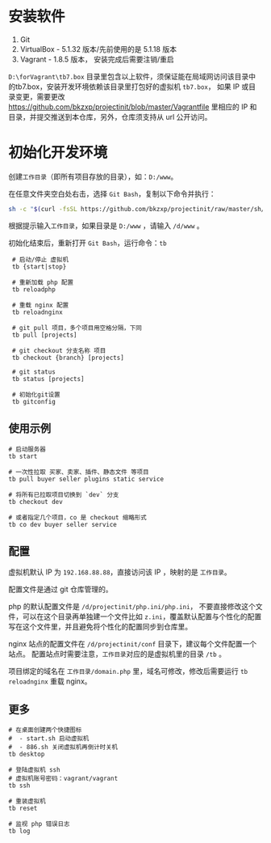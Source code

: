 # 安装软件

 1. Git
 2. VirtualBox - 5.1.32 版本/先前使用的是 5.1.18 版本
 3. Vagrant - 1.8.5 版本， 安装完成后需要注销/重启
 
`D:\forVagrant\tb7.box` 目录里包含以上软件，须保证能在局域网访问该目录中的tb7.box，安装开发环境依赖该目录里打包好的虚拟机 `tb7.box`， 如果 IP 或目录变更，需要更改
https://github.com/bkzxp/projectinit/blob/master/Vagrantfile 
里相应的 IP 和目录，并提交推送到本仓库，另外，仓库须支持从 url 公开访问。

# 初始化开发环境

创建`工作目录`（即所有项目存放的目录），如：`D:/www`。

在任意文件夹空白处右击，选择 `Git Bash`，复制以下命令并执行：

```sh
sh -c "$(curl -fsSL https://github.com/bkzxp/projectinit/raw/master/sh/init.sh)"
```

根据提示输入`工作目录`，如果目录是 `D:/www` ，请输入 `/d/www` 。

初始化结束后，重新打开 `Git Bash`，运行命令：`tb`

```shell
 # 启动/停止 虚拟机
 tb {start|stop}

 # 重新加载 php 配置
 tb reloadphp

 # 重载 nginx 配置
 tb reloadnginx

 # git pull 项目，多个项目用空格分隔，下同
 tb pull [projects]

 # git checkout 分支名称 项目
 tb checkout {branch} [projects]

 # git status
 tb status [projects]

 # 初始化git设置
 tb gitconfig
```

## 使用示例

```shell
# 启动服务器
tb start

# 一次性拉取 买家、卖家、插件、静态文件 等项目
tb pull buyer seller plugins static service

# 将所有已拉取项目切换到 `dev` 分支
tb checkout dev

# 或者指定几个项目，co 是 checkout 缩略形式
tb co dev buyer seller service
```

## 配置

虚拟机默认 IP 为 `192.168.88.88`，直接访问该 IP ，映射的是 `工作目录`。

配置文件是通过 git 仓库管理的。

php 的默认配置文件是 `/d/projectinit/php.ini/php.ini`，
不要直接修改这个文件，可以在这个目录再单独建一个文件比如 `z.ini`，覆盖默认配置与个性化的配置写在这个文件里，并且避免将个性化的配置同步到仓库里。

nginx 站点的配置文件在 `/d/projectinit/conf` 目录下，建议每个文件配置一个站点。
配置站点时需要注意，`工作目录`对应的是虚拟机里的目录 `/tb` 。

项目绑定的域名在 `工作目录/domain.php` 里，域名可修改，修改后需要运行 `tb reloadnginx` 重载 nginx。


## 更多


```shell
# 在桌面创建两个快捷图标
#  - start.sh 启动虚拟机
#  - 886.sh 关闭虚拟机再倒计时关机
tb desktop

# 登陆虚拟机 ssh
# 虚拟机账号密码：vagrant/vagrant
tb ssh

# 重装虚拟机
tb reset

# 监视 php 错误日志
tb log
```